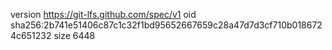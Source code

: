 version https://git-lfs.github.com/spec/v1
oid sha256:2b741e51406c87c1c32f1bd95652667659c28a47d7d3cf710b0186724c651232
size 6448
